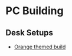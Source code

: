 # PC Building

## Desk Setups

- [Orange themed build](https://www.reddit.com/r/battlestations/comments/yk31jv/room_and_pc_makeover_3_screens_down_to_2_and/?utm_source=share&utm_medium=android_app&utm_name=androidcss&utm_term=14&utm_content=share_button)